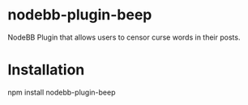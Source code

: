nodebb-plugin-beep
======================

NodeBB Plugin that allows users to censor curse words in their posts.

Installation
======================

npm install nodebb-plugin-beep
